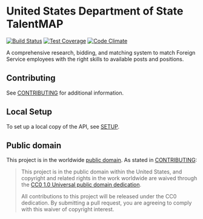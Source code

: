 # United States Department of State TalentMAP

[![Build Status](https://circleci.com/gh/18F/State-TalentMAP-API.svg?&style=shield)](https://circleci.com/gh/18F/State-TalentMAP-API/)
[![Test Coverage](https://codeclimate.com/github/18F/State-TalentMAP-API/badges/coverage.svg)](https://codeclimate.com/github/18F/State-TalentMAP-API/coverage)
[![Code Climate](https://codeclimate.com/github/18F/State-TalentMAP-API/badges/gpa.svg)](https://codeclimate.com/github/18F/State-TalentMAP-API)

A comprehensive research, bidding, and matching system to match Foreign Service employees with the right skills to available posts and positions.

## Contributing

See [CONTRIBUTING](CONTRIBUTING.md) for additional information.

## Local Setup

To set up a local copy of the API, see [SETUP](SETUP.md).

## Public domain

This project is in the worldwide [public domain](LICENSE.md). As stated in [CONTRIBUTING](CONTRIBUTING.md):

> This project is in the public domain within the United States, and copyright and related rights in the work worldwide are waived through the [CC0 1.0 Universal public domain dedication](https://creativecommons.org/publicdomain/zero/1.0/).
>
> All contributions to this project will be released under the CC0 dedication. By submitting a pull request, you are agreeing to comply with this waiver of copyright interest.
